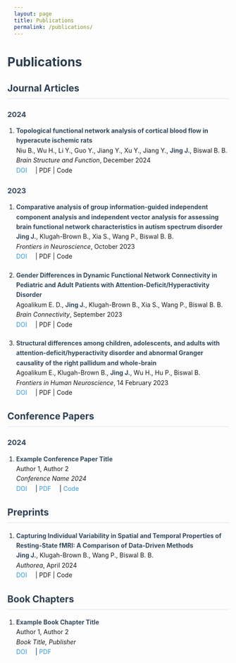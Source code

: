 ```yaml
---
layout: page
title: Publications
permalink: /publications/
---
```


# Publications

## Journal Articles

### 2024
1. **Topological functional network analysis of cortical blood flow in hyperacute ischemic rats**  
   Niu B., Wu H., Li Y., Guo Y., Jiang Y., Xu Y., Jiang Y., **Jing J.**, Biswal B. B.  
   *Brain Structure and Function*, December 2024  
   [DOI](https://doi.org/10.1007/s00429-024-02735-3) | PDF | Code

### 2023
1. **Comparative analysis of group information-guided independent component analysis and independent vector analysis for assessing brain functional network characteristics in autism spectrum disorder**  
   **Jing J.**, Klugah-Brown B., Xia S., Wang P., Biswal B. B.  
   *Frontiers in Neuroscience*, October 2023  
   [DOI](https://doi.org/10.3389/fnins.2023.1219073) | PDF | Code

2. **Gender Differences in Dynamic Functional Network Connectivity in Pediatric and Adult Patients with Attention-Deficit/Hyperactivity Disorder**  
   Agoalikum E. D., **Jing J.**, Klugah-Brown B., Xia S., Wang P., Biswal B. B.  
   *Brain Connectivity*, September 2023  
   [DOI](https://doi.org/10.1089/brain.2023.0022) | PDF | Code

3. **Structural differences among children, adolescents, and adults with attention-deficit/hyperactivity disorder and abnormal Granger causality of the right pallidum and whole-brain**  
   Agoalikum E., Klugah-Brown B., **Jing J.**, Wu H., Hu P., Biswal B.  
   *Frontiers in Human Neuroscience*, 14 February 2023  
   [DOI](https://doi.org/10.3389/fnhum.2023.1076873) | PDF | Code

## Conference Papers

### 2024
1. **Example Conference Paper Title**  
   Author 1, Author 2  
   *Conference Name 2024*  
   [DOI](https://doi.org/) | [PDF](pdf/paper1.pdf) | [Code](https://github.com/example)

## Preprints
1. **Capturing Individual Variability in Spatial and Temporal Properties of Resting-State fMRI: A Comparison of Data-Driven Methods**  
   **Jing J.**, Klugah-Brown B., Wang P., Biswal B. B.  
   *Authorea*, April 2024  
   [DOI](https://doi.org/10.22541/au.171386376.60613225/v1) | PDF | Code

## Book Chapters

1. **Example Book Chapter Title**  
   Author 1, Author 2  
   *Book Title, Publisher*  
   [DOI](https://doi.org/) | [PDF](pdf/chapter1.pdf)

<style>
.page-content {
    max-width: 800px;
    margin: 0 auto;
    padding: 20px;
}

h1, h2, h3 {
    color: #2c3e50;
}

h2 {
    border-bottom: 2px solid #eee;
    padding-bottom: 10px;
    margin-top: 30px;
}

h3 {
    margin-top: 25px;
    color: #34495e;
}

ol {
    padding-left: 20px;
}

li {
    margin-bottom: 20px;
    line-height: 1.6;
}

strong {
    color: #34495e;
}

a {
    color: #3498db;
    text-decoration: none;
    margin-right: 15px;
}

a:hover {
    text-decoration: underline;
}

.publication-links {
    margin-top: 5px;
    font-size: 0.9em;
}
</style> 